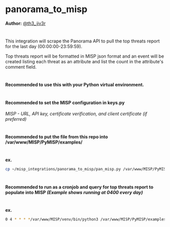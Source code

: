 # panorama_to_misp

**Author:** [@th3_jiv3r](https://twitter.com/th3_jiv3r)  
#
This integration will scrape the Panorama API to pull the top threats report for the last day (00:00:00-23:59:59).  

Top threats report will be formatted in MISP json format and an event will be created listing each threat as an attribute and list the count in the attribute's comment field.  
#
#### Recommended to use this with your Python virtual environment.  
#  
#### Recommended to set the MISP configuration in keys.py 

  *MISP - URL, API key, certificate verification, and client certificate (if preferred)*  
#  
#### Recommended to put the file from this repo into /var/www/MISP/PyMISP/examples/  
#
  **ex.**
  
```sh
cp ~/misp_integrations/panorama_to_misp/pan_misp.py /var/www/MISP/PyMISP/examples/pan_misp.py
```
#
#### Recommended to run as a cronjob and query for top threats report to populate into MISP *(Example shows running at 0400 every day)*  
#
  **ex.** 

```sh
0 4 * * * */var/www/MISP/venv/bin/python3 /var/www/MISP/PyMISP/examples/pan_misp.py
 ```  
# 
